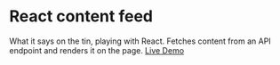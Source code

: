 # React content feed
What it says on the tin, playing with React. Fetches content from an API endpoint and renders it on the page. [Live Demo](https://codepen.io/netchjelly/full/jOOBZNq)

